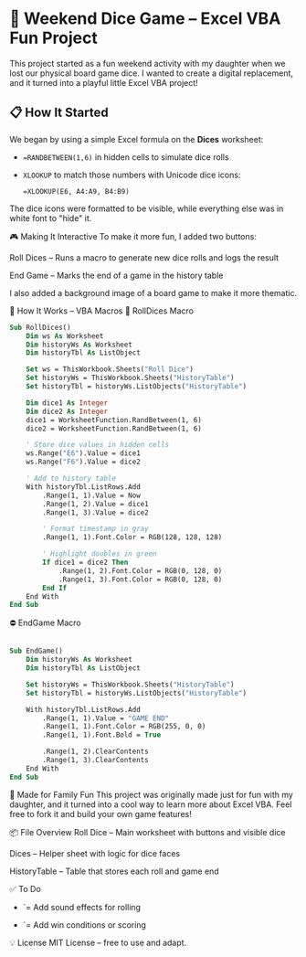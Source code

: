 # 🎲 Weekend Dice Game – Excel VBA Fun Project

This project started as a fun weekend activity with my daughter when we lost our physical board game dice. I wanted to create a digital replacement, and it turned into a playful little Excel VBA project!

## 📋 How It Started

We began by using a simple Excel formula on the **Dices** worksheet:

- `=RANDBETWEEN(1,6)` in hidden cells to simulate dice rolls
- `XLOOKUP` to match those numbers with Unicode dice icons:
  
  ```excel
  =XLOOKUP(E6, A4:A9, B4:B9)
The dice icons were formatted to be visible, while everything else was in white font to "hide" it.

🎮 Making It Interactive
To make it more fun, I added two buttons:

Roll Dices – Runs a macro to generate new dice rolls and logs the result

End Game – Marks the end of a game in the history table

I also added a background image of a board game to make it more thematic.

🧠 How It Works – VBA Macros
🎲 RollDices Macro


```vb
Sub RollDices()
    Dim ws As Worksheet
    Dim historyWs As Worksheet
    Dim historyTbl As ListObject

    Set ws = ThisWorkbook.Sheets("Roll Dice")
    Set historyWs = ThisWorkbook.Sheets("HistoryTable")
    Set historyTbl = historyWs.ListObjects("HistoryTable")

    Dim dice1 As Integer
    Dim dice2 As Integer
    dice1 = WorksheetFunction.RandBetween(1, 6)
    dice2 = WorksheetFunction.RandBetween(1, 6)

    ' Store dice values in hidden cells
    ws.Range("E6").Value = dice1
    ws.Range("F6").Value = dice2

    ' Add to history table
    With historyTbl.ListRows.Add
        .Range(1, 1).Value = Now
        .Range(1, 2).Value = dice1
        .Range(1, 3).Value = dice2

        ' Format timestamp in gray
        .Range(1, 1).Font.Color = RGB(128, 128, 128)

        ' Highlight doubles in green
        If dice1 = dice2 Then
            .Range(1, 2).Font.Color = RGB(0, 128, 0)
            .Range(1, 3).Font.Color = RGB(0, 128, 0)
        End If
    End With
End Sub
```



⛔ EndGame Macro



```vb

Sub EndGame()
    Dim historyWs As Worksheet
    Dim historyTbl As ListObject

    Set historyWs = ThisWorkbook.Sheets("HistoryTable")
    Set historyTbl = historyWs.ListObjects("HistoryTable")

    With historyTbl.ListRows.Add
        .Range(1, 1).Value = "GAME END"
        .Range(1, 1).Font.Color = RGB(255, 0, 0)
        .Range(1, 1).Font.Bold = True

        .Range(1, 2).ClearContents
        .Range(1, 3).ClearContents
    End With
End Sub
```

🧒 Made for Family Fun
This project was originally made just for fun with my daughter, and it turned into a cool way to learn more about Excel VBA. Feel free to fork it and build your own game features!


📦 File Overview
Roll Dice – Main worksheet with buttons and visible dice

Dices – Helper sheet with logic for dice faces

HistoryTable – Table that stores each roll and game end


✅ To Do
- `= Add sound effects for rolling

- `= Add win conditions or scoring


💡 License
MIT License – free to use and adapt.




